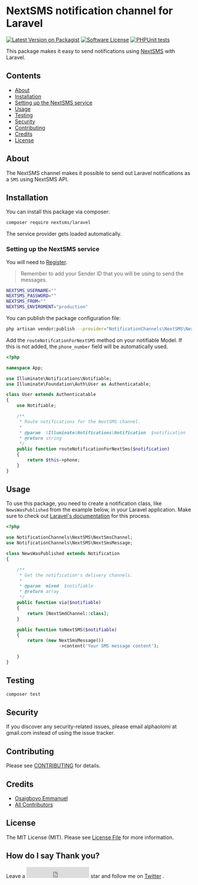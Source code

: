 # NextSMS notification channel for Laravel

[![Latest Version on Packagist](https://img.shields.io/packagist/v/nextsms/laravel.svg?style=flat-square)](https://packagist.org/packages/laravel-notification-channels/nextsms)
[![Software License](https://img.shields.io/badge/license-MIT-brightgreen.svg?style=flat-square)](LICENSE.md)
[![PHPUnit tests](https://github.com/nextsms/laravel-nextsms/actions/workflows/tests.yml/badge.svg)](https://github.com/nextsms/laravel-nextsms/actions/workflows/tests.yml)

This package makes it easy to send notifications using [NextSMS](https://nextsms.co.tz/) with Laravel.

## Contents

- [About](#about)
- [Installation](#installation)
- [Setting up the NextSMS service](#setting-up-the-nextsms-service)
- [Usage](#usage)
- [Testing](#testing)
- [Security](#security)
- [Contributing](#contributing)
- [Credits](#credits)
- [License](#license)

## About

The NextSMS channel makes it possible to send out Laravel notifications as a `SMS` using NextSMS API.

## Installation

You can install this package via composer:

```bash
composer require nextsms/laravel
```

The service provider gets loaded automatically.

### Setting up the NextSMS service

You will need to [Register](https://nextsms.co.tz/register/).

> Remember to add your Sender ID that you will be using to send the messages.

```bash
NEXTSMS_USERNAME=""
NEXTSMS_PASSWORD=""
NEXTSMS_FROM=""
NEXTSMS_ENVIROMENT="production"
```

You can publish the package configuration file:

```bash
php artisan vendor:publish --provider="NotificationChannels\NextSMS\NextSmsServiceProvider" --tag="config"
```

Add the `routeNotifcationForNextSMS` method on your notifiable Model. If this is not added,
the `phone_number` field will be automatically used.

```php
<?php

namespace App;

use Illuminate\Notifications\Notifiable;
use Illuminate\Foundation\Auth\User as Authenticatable;

class User extends Authenticatable
{
    use Notifiable;

    /**
     * Route notifications for the NextSMS channel.
     *
     * @param  \Illuminate\Notifications\Notification  $notification
     * @return string
     */
    public function routeNotificationForNextSms($notification)
    {
        return $this->phone;
    }
}
```

## Usage

To use this package, you need to create a notification class, like `NewsWasPublished` from the example below, in your Laravel application. Make sure to check out [Laravel's documentation](https://laravel.com/docs/master/notifications) for this process.

```php
<?php

use NotificationChannels\NextSMS\NextSmsChannel;
use NotificationChannels\NextSMS\NextSmsMessage;

class NewsWasPublished extends Notification
{

    /**
     * Get the notification's delivery channels.
     *
     * @param  mixed  $notifiable
     * @return array
     */
    public function via($notifiable)
    {
        return [NextSmdChannel::class];
    }

    public function toNextSMS($notifiable)
    {
        return (new NextSmsMessage())
                    ->content('Your SMS message content');

    }
}
```

## Testing

```bash
composer test
```

## Security

If you discover any security-related issues, please email alphaolomi at gmail.com instead of using the issue tracker.

## Contributing

Please see [CONTRIBUTING](CONTRIBUTING.md) for details.

## Credits

- [Osaigbovo Emmanuel](https://github.com/alphaolomi)
- [All Contributors](../../contributors)

## License

The MIT License (MIT). Please see [License File](LICENSE.md) for more information.

## How do I say Thank you?

Leave a <iframe src="https://ghbtns.com/github-btn.html?user=nextsms&repo=laravel-nextsms&type=star&count=true" frameborder="0" scrolling="0" width="170" height="30" title="GitHub"></iframe> star and follow me on [Twitter](https://twitter.com/alphaolomi) .
